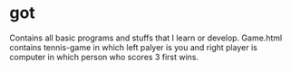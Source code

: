 # got
Contains all basic programs and stuffs that I learn or develop.
Game.html contains tennis-game in which left palyer is you and right player is computer in which person who scores 3 first wins.

